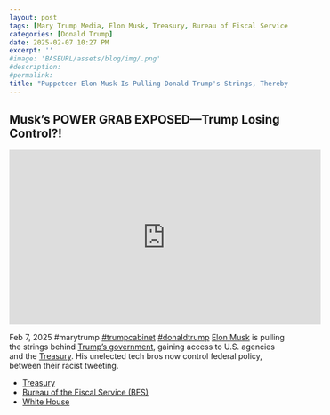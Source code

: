 ```yaml
---
layout: post
tags: [Mary Trump Media, Elon Musk, Treasury, Bureau of Fiscal Service (BFS), politics]
categories: [Donald Trump]
date: 2025-02-07 10:27 PM
excerpt: ''
#image: 'BASEURL/assets/blog/img/.png'
#description:
#permalink:
title: "Puppeteer Elon Musk Is Pulling Donald Trump's Strings, Thereby Controlling Federal Policy"
---
```



## Musk’s POWER GRAB EXPOSED—Trump Losing Control?!

<iframe width="560" height="315" src="https://www.youtube.com/embed/LWk2sPyHorQ?si=KuTAAVuY6mll7Jpd" title="YouTube video player" frameborder="0" allow="accelerometer; autoplay; clipboard-write; encrypted-media; gyroscope; picture-in-picture; web-share" referrerpolicy="strict-origin-when-cross-origin" allowfullscreen></iframe>

Feb 7, 2025  #marytrump [#trumpcabinet](https://www.whitehouse.gov/) [#donaldtrump](https://www.whitehouse.gov/)
[Elon Musk](https://x.com/elonmusk/) is pulling the strings behind [Trump’s government](https://www.whitehouse.gov/), gaining access to U.S. agencies and the [Treasury](). His unelected tech bros now control federal policy, between their racist tweeting. 

- [Treasury](https://home.treasury.gov/)
- [Bureau of the Fiscal Service (BFS)](http://www.fiscal.treasury.gov/)
- [White House](https://www.whitehouse.gov/)
